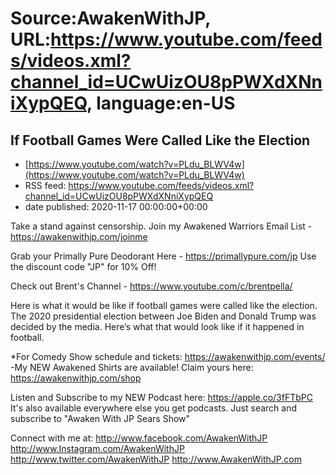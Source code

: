 # Source:AwakenWithJP, URL:https://www.youtube.com/feeds/videos.xml?channel_id=UCwUizOU8pPWXdXNniXypQEQ, language:en-US

## If Football Games Were Called Like the Election
 - [https://www.youtube.com/watch?v=PLdu_BLWV4w](https://www.youtube.com/watch?v=PLdu_BLWV4w)
 - RSS feed: https://www.youtube.com/feeds/videos.xml?channel_id=UCwUizOU8pPWXdXNniXypQEQ
 - date published: 2020-11-17 00:00:00+00:00

Take a stand against censorship. Join my Awakened Warriors Email List - https://awakenwithjp.com/joinme

Grab your Primally Pure Deodorant Here - https://primallypure.com/jp
Use the discount code "JP" for 10% Off!

Check out Brent's Channel - https://www.youtube.com/c/brentpella/

Here is what it would be like if football games were called like the election. The 2020 presidential election between Joe Biden and Donald Trump was decided by the media. Here’s what that would look like if it happened in football.

*For Comedy Show schedule and tickets: https://awakenwithjp.com/events/
-My NEW Awakened Shirts are available! Claim yours here: https://awakenwithjp.com/shop

Listen and Subscribe to my NEW Podcast here: 
https://apple.co/3fFTbPC
It's also available everywhere else you get podcasts. Just search and subscribe to "Awaken With JP Sears Show"

Connect with me at: 
http://www.facebook.com/AwakenWithJP
http://www.Instagram.com/AwakenWithJP
http://www.twitter.com/AwakenWithJP
http://www.AwakenWithJP.com

